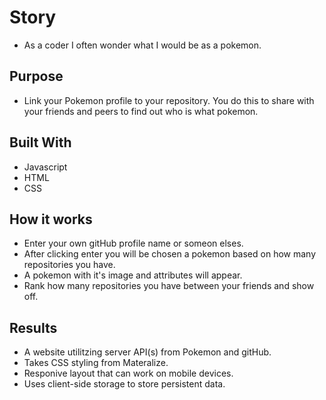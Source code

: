 # Story
* As a coder I often wonder what I would be as a pokemon.

## Purpose
* Link your Pokemon profile to your repository. You do this to share with your friends and peers to find out who is what pokemon. 

## Built With
* Javascript
* HTML
* CSS

## How it works
* Enter your own gitHub profile name or someon elses.
* After clicking enter you will be chosen a pokemon based on how many repositories you have.
* A pokemon with it's image and attributes will appear.
* Rank how many repositories you have between your friends and show off.

## Results
* A website utilitzing server API(s) from Pokemon and gitHub. 
* Takes CSS styling from Materalize.
* Responive layout that can work on mobile devices.
* Uses client-side storage to store persistent data.

